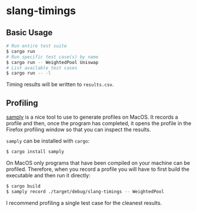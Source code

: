 # slang-timings

## Basic Usage

```sh
# Run entire test suite
$ cargo run
# Run specific test case(s) by name
$ cargo run -- WeightedPool Uniswap
# List available test cases
$ cargo run -- -l
```

Timing results will be written to `results.csv`.

## Profiling

[samply](https://github.com/mstange/samply/tree/main) is a nice tool to use to generate profiles on MacOS. It records a profile and then, once the program has completed, it opens the profile in the Firefox profiling window so that you can inspect the results.

`samply` can be installed with `cargo`:

```sh
$ cargo install samply
```

On MacOS only programs that have been compiled on your machine can be profiled. Therefore, when you record a profile you will have to first build the executable and then run it directly:

```sh
$ cargo build
$ samply record ./target/debug/slang-timings -- WeightedPool
```

I recommend profiling a single test case for the cleanest results.

